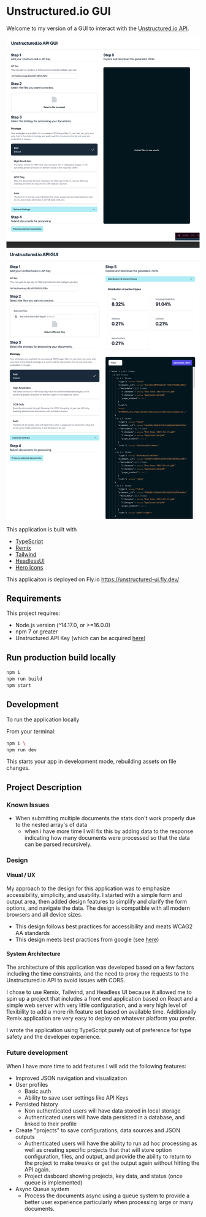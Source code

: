 # Unstructured.io GUI
Welcome to my version of a GUI to interact with the [Unstructured.io API](https://unstructured-io.github.io/unstructured/api.html).

![Screenshot - empty](./screenshots/empty.png)
![Screenshot - with data](./screenshots/populated.png)

This application is built with

- [TypeScript](https://www.typescriptlang.org/docs/)
- [Remix](https://remix.run/docs)
- [Tailwind](https://tailwindcss.com/docs)
- [HeadlessUI](https://headlessui.com/react)
- [Hero Icons](https://heroicons.dev/)

This applicaiton is deployed on Fly.io https://unstructured-ui.fly.dev/

## Requirements
This project requires:
- Node.js version (^14.17.0, or >=16.0.0)
- npm 7 or greater
- Unstructured API Key (which can be acquired [here](https://unstructured.io/#get-api-key))


## Run production build locally

```sh
npm i
npm run build
npm start
```

## Development
To run the application locally 

From your terminal:

```sh
npm i \
npm run dev
```

This starts your app in development mode, rebuilding assets on file changes.

## Project Description

### Known Issues
- When submitting multiple documents the stats don't work properly due to the nested array's of data
    - when i have more time I will fix this by adding data to the response indicating how many documents were processed so that the data can be parsed recursively.
### Design
#### Visual / UX
My approach to the design for this application was to emphasize accessibility, simplicity, and usability. I started with a simple form and output area, then added design features to simplify and clarify the form options, and navigate the data. The design is compatible with all modern browsers and all device sizes.

- This design follows best practices for accessibility and meats WCAG2 AA standards
- This design meets best practices from google (see [here](https://pagespeed.web.dev/analysis/https-unstructured-ui-fly-dev/si8rsje9e4?form_factor=mobile))

#### System Architecture
The architecture of this application was developed based on a few factors including the time constraints, and the need to proxy the requests to the Unstructured.io API to avoid issues with CORS. 

I chose to use Remix, Tailwind, and Headless UI because it allowed me to spin up a project that includes a front end application based on React and a simple web server with very little configuration, and a very high level of flexibility to add a more rih feature set based on available time. Additionally Remix application are very easy to deploy on whatever platform you prefer.

I wrote the application using TypeScript purely out of preference for type safety and the developer experience. 

### Future development
When I have more time to add features I will add the following features:
- Improved JSON navigation and visualization
- User profiles
    - Basic auth
    - Ability to save user settings like API Keys
- Persisted history
    - Non authenticated users will have data stored in local storage
    - Authenticated users will have data persisted in a database, and linked to their profile
- Create "projects" to save configurations, data sources and JSON outputs
    - Authenticated users will have the ability to run ad hoc processing as well as creating specific projects that that will store option configuration, files, and output, and provide the ability to return to the project to make tweaks or get the output again without hitting the API again. 
    - Project dasboard showing projects, key data, and status (once queue is implemented)
- Async Queue system
    - Process the documents async using a queue system to provide a better user experience particularly when processing large or many documents.


